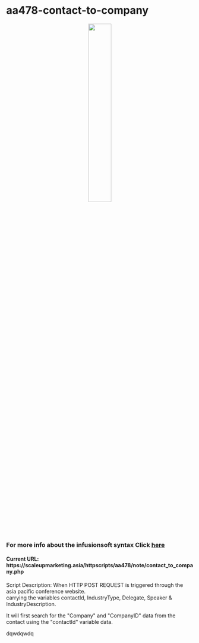 # aa478-contact-to-company
<p align="center">
<img src="https://gedlynk.com/wp-content/uploads/2015/11/Infusionsoft-Logo-EPS-vector-image-2.png" style="width:35%;"/>
</p>

<h3>For more info about the infusionsoft syntax Click <a href="https://developer.infusionsoft.com/docs/xml-rpc/#contact">here</a></h3>
<h4>Current URL: https://scaleupmarketing.asia/httpscripts/aa478/note/contact_to_company.php</h4>
<p>Script Description: 
  When HTTP POST REQUEST is triggered through the asia pacific conference website.<br>
  carrying the variables contactId, IndustryType, Delegate, Speaker & IndustryDescription.
  
  It will first search for the "Company" and "CompanyID" data from the contact using the "contactId" variable data.
  
  dqwdqwdq
</p>
